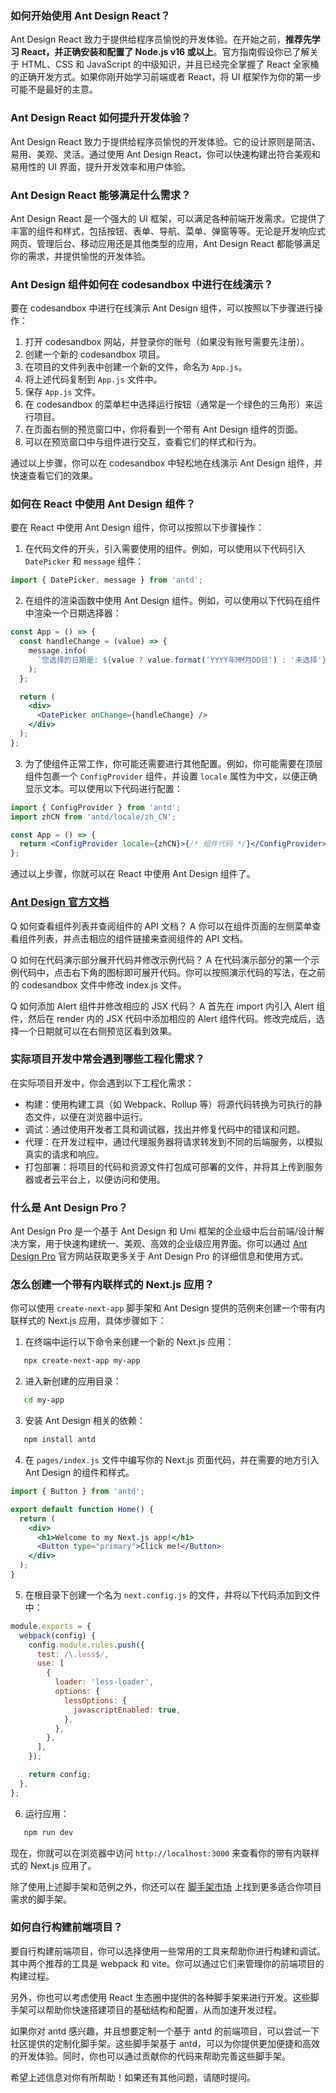 ### 如何开始使用 Ant Design React？

Ant Design React 致力于提供给程序员愉悦的开发体验。在开始之前，**推荐先学习 React，并正确安装和配置了 Node.js v16 或以上**。官方指南假设你已了解关于 HTML、CSS 和 JavaScript 的中级知识，并且已经完全掌握了 React 全家桶的正确开发方式。如果你刚开始学习前端或者 React，将 UI 框架作为你的第一步可能不是最好的主意。

### Ant Design React 如何提升开发体验？

Ant Design React 致力于提供给程序员愉悦的开发体验。它的设计原则是简洁、易用、美观、灵活。通过使用 Ant Design React，你可以快速构建出符合美观和易用性的 UI 界面，提升开发效率和用户体验。

### Ant Design React 能够满足什么需求？

Ant Design React 是一个强大的 UI 框架，可以满足各种前端开发需求。它提供了丰富的组件和样式，包括按钮、表单、导航、菜单、弹窗等等。无论是开发响应式网页、管理后台、移动应用还是其他类型的应用，Ant Design React 都能够满足你的需求，并提供愉悦的开发体验。

### Ant Design 组件如何在 codesandbox 中进行在线演示？

要在 codesandbox 中进行在线演示 Ant Design 组件，可以按照以下步骤进行操作：

1. 打开 codesandbox 网站，并登录你的账号（如果没有账号需要先注册）。
2. 创建一个新的 codesandbox 项目。
3. 在项目的文件列表中创建一个新的文件，命名为 `App.js`。
4. 将上述代码复制到 `App.js` 文件中。
5. 保存 `App.js` 文件。
6. 在 codesandbox 的菜单栏中选择运行按钮（通常是一个绿色的三角形）来运行项目。
7. 在页面右侧的预览窗口中，你将看到一个带有 Ant Design 组件的页面。
8. 可以在预览窗口中与组件进行交互，查看它们的样式和行为。

通过以上步骤，你可以在 codesandbox 中轻松地在线演示 Ant Design 组件，并快速查看它们的效果。

### 如何在 React 中使用 Ant Design 组件？

要在 React 中使用 Ant Design 组件，你可以按照以下步骤操作：

1. 在代码文件的开头，引入需要使用的组件。例如，可以使用以下代码引入 `DatePicker` 和 `message` 组件：

```jsx
import { DatePicker, message } from 'antd';
```

2. 在组件的渲染函数中使用 Ant Design 组件。例如，可以使用以下代码在组件中渲染一个日期选择器：

```jsx
const App = () => {
  const handleChange = (value) => {
    message.info(
      `您选择的日期是: ${value ? value.format('YYYY年MM月DD日') : '未选择'}`,
    );
  };

  return (
    <div>
      <DatePicker onChange={handleChange} />
    </div>
  );
};
```

3. 为了使组件正常工作，你可能还需要进行其他配置。例如，你可能需要在顶层组件包裹一个 `ConfigProvider` 组件，并设置 `locale` 属性为中文，以便正确显示文本。可以使用以下代码进行配置：

```jsx
import { ConfigProvider } from 'antd';
import zhCN from 'antd/locale/zh_CN';

const App = () => {
  return <ConfigProvider locale={zhCN}>{/* 组件代码 */}</ConfigProvider>;
};
```

通过以上步骤，你就可以在 React 中使用 Ant Design 组件了。

### [Ant Design 官方文档](https://ant.design/docs/react/introduce-cn)

Q 如何查看组件列表并查阅组件的 API 文档？ A 你可以在组件页面的左侧菜单查看组件列表，并点击相应的组件链接来查阅组件的 API 文档。

Q 如何在代码演示部分展开代码并修改示例代码？ A 在代码演示部分的第一个示例代码中，点击右下角的图标即可展开代码。你可以按照演示代码的写法，在之前的 codesandbox 文件中修改 index.js 文件。

Q 如何添加 Alert 组件并修改相应的 JSX 代码？ A 首先在 import 内引入 Alert 组件，然后在 render 内的 JSX 代码中添加相应的 Alert 组件代码。修改完成后，选择一个日期就可以在右侧预览区看到效果。

### 实际项目开发中常会遇到哪些工程化需求？

在实际项目开发中，你会遇到以下工程化需求：

- 构建：使用构建工具（如 Webpack、Rollup 等）将源代码转换为可执行的静态文件，以便在浏览器中运行。
- 调试：通过使用开发者工具和调试器，找出并修复代码中的错误和问题。
- 代理：在开发过程中，通过代理服务器将请求转发到不同的后端服务，以模拟真实的请求和响应。
- 打包部署：将项目的代码和资源文件打包成可部署的文件，并将其上传到服务器或者云平台上，以便访问和使用。

### 什么是 Ant Design Pro？

Ant Design Pro 是一个基于 Ant Design 和 Umi 框架的企业级中后台前端/设计解决方案，用于快速构建统一、美观、高效的企业级应用界面。你可以通过 [Ant Design Pro](https://pro.ant.design/) 官方网站获取更多关于 Ant Design Pro 的详细信息和使用方式。

### 怎么创建一个带有内联样式的 Next.js 应用？

你可以使用 `create-next-app` 脚手架和 Ant Design 提供的范例来创建一个带有内联样式的 Next.js 应用，具体步骤如下：

1. 在终端中运行以下命令来创建一个新的 Next.js 应用：

```bash
   npx create-next-app my-app
```

2. 进入新创建的应用目录：

```bash
   cd my-app
```

3. 安装 Ant Design 相关的依赖：

```bash
   npm install antd
```

4. 在 `pages/index.js` 文件中编写你的 Next.js 页面代码，并在需要的地方引入 Ant Design 的组件和样式。

```jsx
import { Button } from 'antd';

export default function Home() {
  return (
    <div>
      <h1>Welcome to my Next.js app!</h1>
      <Button type="primary">Click me!</Button>
    </div>
  );
}
```

5. 在根目录下创建一个名为 `next.config.js` 的文件，并将以下代码添加到文件中：

```javascript
module.exports = {
  webpack(config) {
    config.module.rules.push({
      test: /\.less$/,
      use: [
        {
          loader: 'less-loader',
          options: {
            lessOptions: {
              javascriptEnabled: true,
            },
          },
        },
      ],
    });

    return config;
  },
};
```

6. 运行应用：

```bash
   npm run dev
```

现在，你就可以在浏览器中访问 `http://localhost:3000` 来查看你的带有内联样式的 Next.js 应用了。

除了使用上述脚手架和范例之外，你还可以在 [脚手架市场](https://scaffold.ant.design/) 上找到更多适合你项目需求的脚手架。

### 如何自行构建前端项目？

要自行构建前端项目，你可以选择使用一些常用的工具来帮助你进行构建和调试。其中两个推荐的工具是 webpack 和 vite。你可以通过它们来管理你的前端项目的构建过程。

另外，你也可以考虑使用 React 生态圈中提供的各种脚手架来进行开发。这些脚手架可以帮助你快速搭建项目的基础结构和配置，从而加速开发过程。

如果你对 antd 感兴趣，并且想要定制一个基于 antd 的前端项目，可以尝试一下社区提供的定制化脚手架。这些脚手架基于 antd，可以为你提供更加便捷和高效的开发体验。同时，你也可以通过贡献你的代码来帮助完善这些脚手架。

希望上述信息对你有所帮助！如果还有其他问题，请随时提问。
